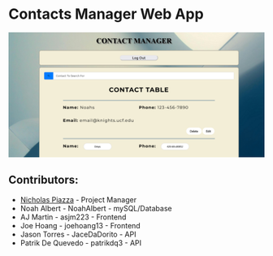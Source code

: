 # Contacts Manager Web App

<img src="https://github.com/NoahAlbert/POOSD-Group8/blob/main/docs/Capture.PNG">

## Contributors:

- [Nicholas Piazza](github.com/NickPiazza21) - Project Manager
- Noah Albert - NoahAlbert - mySQL/Database
- AJ Martin - asjm223 - Frontend
- Joe Hoang - joehoang13 - Frontend
- Jason Torres - JaceDaDorito - API
- Patrik De Quevedo - patrikdq3 - API

